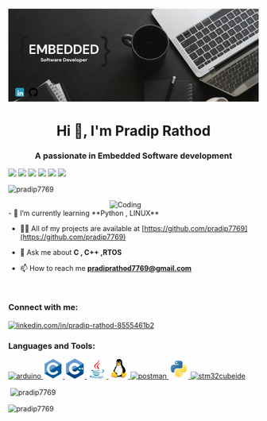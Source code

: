   ![Embedded Devloper ](https://github.com/pradip7769/Private/blob/main/WhatsApp%20Image%202025-03-30%20at%2017.32.22_2ba42e35.jpg)

<h1 align="center">Hi 👋, I'm Pradip Rathod</h1>
<h3 align="center">A passionate in Embedded Software development</h3>

![](https://img.shields.io/github/stars/pandao/editor.md.svg) ![](https://img.shields.io/github/forks/pandao/editor.md.svg) ![](https://img.shields.io/github/tag/pandao/editor.md.svg) ![](https://img.shields.io/github/release/pandao/editor.md.svg) ![](https://img.shields.io/github/issues/pandao/editor.md.svg) ![](https://img.shields.io/bower/v/editor.md.svg)

<p align="left"> <img src="https://komarev.com/ghpvc/?username=pradip7769&label=Profile%20views&color=0e75b6&style=flat" alt="pradip7769" /> </p>

<img align="right" alt="Coding" width="300" src="https://cdn.dribbble.com/users/1162077/screenshots/3848914/programmer.gif">
<br>
- 🌱 I’m currently learning **Python , LINUX**

- 👨‍💻 All of my projects are available at [https://github.com/pradip7769](https://github.com/pradip7769)

- 💬 Ask me about ****C , C++ ,RTOS****

- 📫 How to reach me **pradiprathod7769@gmail.com**
<br>

<h3 align="left">Connect with me:</h3>
<p align="left">
<a href="https://linkedin.com/in/linkedin.com/in/pradip-rathod-8555461b2" target="blank"><img align="center" src="https://raw.githubusercontent.com/rahuldkjain/github-profile-readme-generator/master/src/images/icons/Social/linked-in-alt.svg" alt="linkedin.com/in/pradip-rathod-8555461b2" height="30" width="40" /></a>
</p>

<h3 align="left">Languages and Tools:</h3>
<p align="left"> <a href="https://www.arduino.cc/" target="_blank" rel="noreferrer"> <img src="https://cdn.worldvectorlogo.com/logos/arduino-1.svg" alt="arduino" width="40" height="40"/> </a> <a href="https://www.cprogramming.com/" target="_blank" rel="noreferrer"> <img src="https://raw.githubusercontent.com/devicons/devicon/master/icons/c/c-original.svg" alt="c" width="40" height="40"/> </a> <a href="https://www.w3schools.com/cpp/" target="_blank" rel="noreferrer"> <img src="https://raw.githubusercontent.com/devicons/devicon/master/icons/cplusplus/cplusplus-original.svg" alt="cplusplus" width="40" height="40"/> </a> <a href="https://www.java.com" target="_blank" rel="noreferrer"> <img src="https://raw.githubusercontent.com/devicons/devicon/master/icons/java/java-original.svg" alt="java" width="40" height="40"/> </a> <a href="https://www.linux.org/" target="_blank" rel="noreferrer"> <img src="https://raw.githubusercontent.com/devicons/devicon/master/icons/linux/linux-original.svg" alt="linux" width="40" height="40"/> </a> <a href="https://postman.com" target="_blank" rel="noreferrer"> <img src="https://www.vectorlogo.zone/logos/getpostman/getpostman-icon.svg" alt="postman" width="40" height="40"/> </a> <a href="https://www.python.org" target="_blank" rel="noreferrer"> <img src="https://raw.githubusercontent.com/devicons/devicon/master/icons/python/python-original.svg" alt="python" width="40" height="40"/>      <img src="https://upload.wikimedia.org/wikipedia/commons/0/08/STM32CubeIDE_Logo.png" alt="stm32cubeide" width="40" height="40"/>
 </a> </p>

<p>&nbsp;<img align="center" src="https://github-readme-stats.vercel.app/api?username=pradip7769&show_icons=true&locale=en" alt="pradip7769" /></p>

<p><img align="center" src="https://github-readme-streak-stats.herokuapp.com/?user=pradip7769&" alt="pradip7769" /></p>
